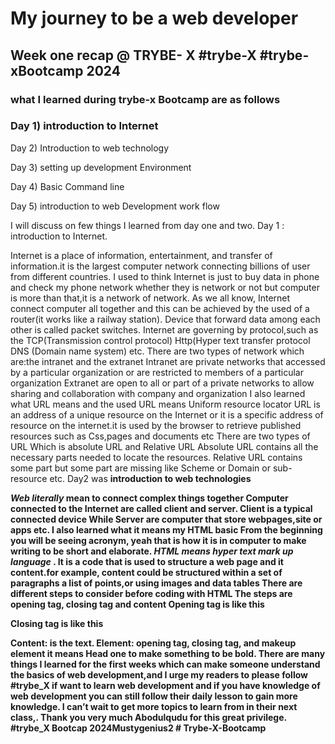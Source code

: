 <H1> My journey to be a web developer</H1>
<H2>Week one recap @ TRYBE- X #trybe-X #trybe-xBootcamp 2024</H2>

<h3>what I learned during trybe-x Bootcamp are as follows </h3>
<h3>Day 1) introduction to Internet</h3>

Day 2) Introduction to web technology

Day 3) setting up development Environment

Day 4) Basic Command line

Day 5) introduction to web Development work flow
</h3>
<a>I will discuss on few things I learned from day one and two. Day 1 : introduction to Internet.

Internet is a place of information, entertainment, and transfer of information.it is the largest computer network connecting billions of user from different countries. I used to think Internet is just to buy data in phone and check my phone network whether they is network or not but computer is more than that,it is a network of network. As we all know, Internet connect computer all together and this can be achieved by the used of a router(it works like a railway station). Device that forward data among each other is called packet switches. Internet are governing by protocol,such as the TCP(Transmission control protocol) Http(Hyper text transfer protocol DNS (Domain name system) etc. There are two types of network which are:the intranet and the extranet Intranet are private networks that accessed by a particular organization or are restricted to members of a particular organization Extranet are open to all or part of a private networks to allow sharing and collaboration with company and organization I also learned what URL means and the used URL means Uniform resource locator URL is an address of a unique resource on the Internet or it is a specific address of resource on the internet.it is used by the browser to retrieve published resources such as Css,pages and documents etc There are two types of URL Which is absolute URL and Relative URL Absolute URL contains all the necessary parts needed to locate the resources. Relative URL contains some part but some part are missing like Scheme or Domain or sub-resource etc. Day2 was <strong>introduction to web technologies</stron>

<em>Web literally</em> mean to connect complex things together Computer connected to the Internet are called client and server. Client is a typical connected device While Server are computer that store webpages,site or apps etc. I also learned what it means my HTML basic From the beginning you will be seeing acronym, yeah that is how it is in computer to make writing to be short and elaborate.
<em>HTML means hyper text mark up language</em> . It is a code that is used to structure a web page and it content.for example, content could be structured within a set of paragraphs a list of points,or using images and data tables There are different steps to consider before coding with HTML The steps are opening tag, closing tag and content Opening tag is like this

Closing tag is like this

Content: is the text. Element: opening tag, closing tag, and makeup element
it means Head one to make something to be bold. There are many things I learned for the first weeks which can make someone understand the basics of web development,and I urge my readers to please follow #trybe_X if want to learn web development and if you have knowledge of web development you can still follow their daily lesson to gain more knowledge. I can’t wait to get more topics to learn from in their next class,. Thank you very much Abodulqudu for this great privilege. #trybe_X Bootcap 2024Mustygenius2 # Trybe-X-Bootcamp</a>
